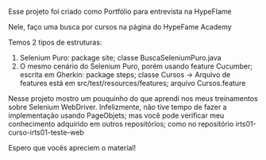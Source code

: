 Esse projeto foi criado como Portfólio para entrevista na HypeFlame

Nele, faço uma busca por cursos na página do HypeFame Academy

Temos 2 tipos de estruturas:
1) Selenium Puro: package site; classe BuscaSeleniumPuro.java
2) O mesmo cenário do Selenium Puro, porém usando feature Cucumber; escrita em Gherkin: package steps; classe Cursos  -> Arquivo de features está em src/test/resources/features; arquivo Cursos.feature

Nesse projeto mostro um pouquinho do que aprendi nos meus treinamentos sobre Selenium WebDriver. Infelizmente, não tive tempo de fazer a implementação usando PageObjets; mas você pode verificar meu conhecimento adquirido em outros repositórios; como no repositório irts01-curso-irts01-teste-web

Espero que vocês apreciem o material!
